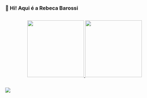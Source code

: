 ### 👋 Hi! Aqui é a Rebeca Barossi
##
<div align="center">
<a href="https://github.com/becabarossi06">
<img height="180em" src="https://github-readme-stats.vercel.app/api?username=becabarossi06&show_icons=true&theme=dark&include_all_commits=true&count_private=true"/>
<img height="180em" src="https://github-readme-stats.vercel.app/api/top-langs/?username=becabarossi06&layout=compact&langs_count=7&theme=dark"/>
</div>

 ##

<div>
  <a href = "mailto:rebecabarossi@gamil.com"><img src="https://img.shields.io/badge/-Gmail-%23333?style=for-the-badge&logo=gmail&logoColor=white" destino ="_blank"></a>
 
</div>
